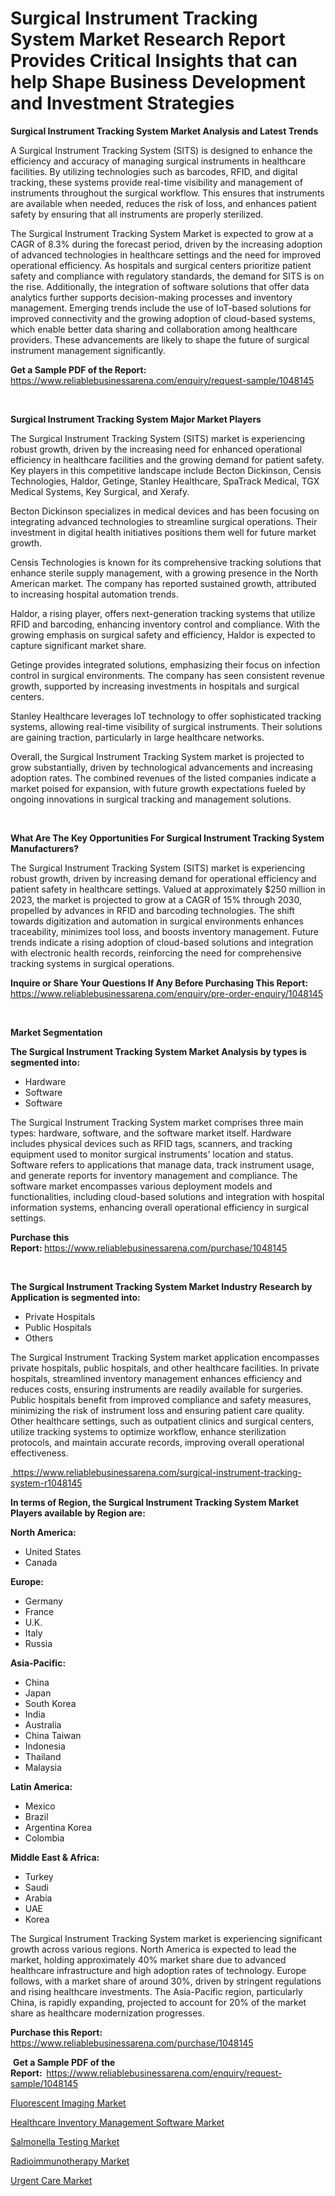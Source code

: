 <p><h1>Surgical Instrument Tracking System Market Research Report Provides Critical Insights that can help Shape Business Development and Investment Strategies</h1></p><p><strong>Surgical Instrument Tracking System Market Analysis and Latest Trends</strong></p>
<p><p>A Surgical Instrument Tracking System (SITS) is designed to enhance the efficiency and accuracy of managing surgical instruments in healthcare facilities. By utilizing technologies such as barcodes, RFID, and digital tracking, these systems provide real-time visibility and management of instruments throughout the surgical workflow. This ensures that instruments are available when needed, reduces the risk of loss, and enhances patient safety by ensuring that all instruments are properly sterilized.</p><p>The Surgical Instrument Tracking System Market is expected to grow at a CAGR of 8.3% during the forecast period, driven by the increasing adoption of advanced technologies in healthcare settings and the need for improved operational efficiency. As hospitals and surgical centers prioritize patient safety and compliance with regulatory standards, the demand for SITS is on the rise. Additionally, the integration of software solutions that offer data analytics further supports decision-making processes and inventory management. Emerging trends include the use of IoT-based solutions for improved connectivity and the growing adoption of cloud-based systems, which enable better data sharing and collaboration among healthcare providers. These advancements are likely to shape the future of surgical instrument management significantly.</p></p>
<p><strong>Get a Sample PDF of the Report:&nbsp;</strong> <a href="https://www.reliablebusinessarena.com/enquiry/request-sample/1048145?utm_campaign=2033&utm_medium=2&utm_source=Github&utm_content=ia&utm_term=03032025&utm_id=surgical-instrument-tracking-system">https://www.reliablebusinessarena.com/enquiry/request-sample/1048145</a></p>
<p>&nbsp;</p>
<p><strong>Surgical Instrument Tracking System Major Market Players</strong></p>
<p><p>The Surgical Instrument Tracking System (SITS) market is experiencing robust growth, driven by the increasing need for enhanced operational efficiency in healthcare facilities and the growing demand for patient safety. Key players in this competitive landscape include Becton Dickinson, Censis Technologies, Haldor, Getinge, Stanley Healthcare, SpaTrack Medical, TGX Medical Systems, Key Surgical, and Xerafy.</p><p>Becton Dickinson specializes in medical devices and has been focusing on integrating advanced technologies to streamline surgical operations. Their investment in digital health initiatives positions them well for future market growth.</p><p>Censis Technologies is known for its comprehensive tracking solutions that enhance sterile supply management, with a growing presence in the North American market. The company has reported sustained growth, attributed to increasing hospital automation trends.</p><p>Haldor, a rising player, offers next-generation tracking systems that utilize RFID and barcoding, enhancing inventory control and compliance. With the growing emphasis on surgical safety and efficiency, Haldor is expected to capture significant market share.</p><p>Getinge provides integrated solutions, emphasizing their focus on infection control in surgical environments. The company has seen consistent revenue growth, supported by increasing investments in hospitals and surgical centers.</p><p>Stanley Healthcare leverages IoT technology to offer sophisticated tracking systems, allowing real-time visibility of surgical instruments. Their solutions are gaining traction, particularly in large healthcare networks.</p><p>Overall, the Surgical Instrument Tracking System market is projected to grow substantially, driven by technological advancements and increasing adoption rates. The combined revenues of the listed companies indicate a market poised for expansion, with future growth expectations fueled by ongoing innovations in surgical tracking and management solutions.</p></p>
<p>&nbsp;</p>
<p><strong>What Are The Key Opportunities For Surgical Instrument Tracking System Manufacturers?</strong></p>
<p><p>The Surgical Instrument Tracking System (SITS) market is experiencing robust growth, driven by increasing demand for operational efficiency and patient safety in healthcare settings. Valued at approximately $250 million in 2023, the market is projected to grow at a CAGR of 15% through 2030, propelled by advances in RFID and barcoding technologies. The shift towards digitization and automation in surgical environments enhances traceability, minimizes tool loss, and boosts inventory management. Future trends indicate a rising adoption of cloud-based solutions and integration with electronic health records, reinforcing the need for comprehensive tracking systems in surgical operations.</p></p>
<p><strong>Inquire or Share Your Questions If Any Before Purchasing This Report:</strong> <a href="https://www.reliablebusinessarena.com/enquiry/pre-order-enquiry/1048145?utm_campaign=2033&utm_medium=2&utm_source=Github&utm_content=ia&utm_term=03032025&utm_id=surgical-instrument-tracking-system">https://www.reliablebusinessarena.com/enquiry/pre-order-enquiry/1048145</a></p>
<p>&nbsp;</p>
<p><strong>Market Segmentation</strong></p>
<p><strong>The Surgical Instrument Tracking System Market Analysis by types is segmented into:</strong></p>
<p><ul><li>Hardware</li><li>Software</li><li>Software</li></ul></p>
<p><p>The Surgical Instrument Tracking System market comprises three main types: hardware, software, and the software market itself. Hardware includes physical devices such as RFID tags, scanners, and tracking equipment used to monitor surgical instruments' location and status. Software refers to applications that manage data, track instrument usage, and generate reports for inventory management and compliance. The software market encompasses various deployment models and functionalities, including cloud-based solutions and integration with hospital information systems, enhancing overall operational efficiency in surgical settings.</p></p>
<p><strong>Purchase this Report:&nbsp;</strong><a href="https://www.reliablebusinessarena.com/purchase/1048145?utm_campaign=2033&utm_medium=2&utm_source=Github&utm_content=ia&utm_term=03032025&utm_id=surgical-instrument-tracking-system">https://www.reliablebusinessarena.com/purchase/1048145</a></p>
<p>&nbsp;</p>
<p><strong>The Surgical Instrument Tracking System Market Industry Research by Application is segmented into:</strong></p>
<p><ul><li>Private Hospitals</li><li>Public Hospitals</li><li>Others</li></ul></p>
<p><p>The Surgical Instrument Tracking System market application encompasses private hospitals, public hospitals, and other healthcare facilities. In private hospitals, streamlined inventory management enhances efficiency and reduces costs, ensuring instruments are readily available for surgeries. Public hospitals benefit from improved compliance and safety measures, minimizing the risk of instrument loss and ensuring patient care quality. Other healthcare settings, such as outpatient clinics and surgical centers, utilize tracking systems to optimize workflow, enhance sterilization protocols, and maintain accurate records, improving overall operational effectiveness.</p></p>
<p><a href="https://www.reliablebusinessarena.com/surgical-instrument-tracking-system-r1048145?utm_campaign=2033&utm_medium=2&utm_source=Github&utm_content=ia&utm_term=03032025&utm_id=surgical-instrument-tracking-system">&nbsp;https://www.reliablebusinessarena.com/surgical-instrument-tracking-system-r1048145</a></p>
<p><strong>In terms of Region, the Surgical Instrument Tracking System Market Players available by Region are:</strong></p>
<p>
    <p> <strong> North America: </strong>
        <ul>
            <li>United States</li>
            <li>Canada</li>
        </ul>
        </p> 
    <p> <strong> Europe: </strong>
        <ul>
            <li>Germany</li>
            <li>France</li>
            <li>U.K.</li>
            <li>Italy</li>
            <li>Russia</li>
        </ul>
        </p> 
    <p> <strong> Asia-Pacific: </strong>
        <ul>
            <li>China</li>
            <li>Japan</li>
            <li>South Korea</li>
            <li>India</li>
            <li>Australia</li>
            <li>China Taiwan</li>
            <li>Indonesia</li>
            <li>Thailand</li>
            <li>Malaysia</li>
        </ul>
        </p> 
    <p> <strong> Latin America: </strong>
        <ul>
            <li>Mexico</li>
            <li>Brazil</li>
            <li>Argentina Korea</li>
            <li>Colombia</li>
        </ul>
        </p> 
    <p> <strong> Middle East & Africa: </strong>
        <ul>
            <li>Turkey</li>
            <li>Saudi</li>
            <li>Arabia</li>
            <li>UAE</li>
            <li>Korea</li>
        </ul>
    </p>
    </p>
<p><p>The Surgical Instrument Tracking System market is experiencing significant growth across various regions. North America is expected to lead the market, holding approximately 40% market share due to advanced healthcare infrastructure and high adoption rates of technology. Europe follows, with a market share of around 30%, driven by stringent regulations and rising healthcare investments. The Asia-Pacific region, particularly China, is rapidly expanding, projected to account for 20% of the market share as healthcare modernization progresses.</p></p>
<p><strong>Purchase this Report: </strong><a href="https://www.reliablebusinessarena.com/purchase/1048145?utm_campaign=2033&utm_medium=2&utm_source=Github&utm_content=ia&utm_term=03032025&utm_id=surgical-instrument-tracking-system">https://www.reliablebusinessarena.com/purchase/1048145</a></p>
<p>&nbsp;<strong>Get a Sample PDF of the Report:&nbsp;&nbsp;</strong><a href="https://www.reliablebusinessarena.com/enquiry/request-sample/1048145?utm_campaign=2033&utm_medium=2&utm_source=Github&utm_content=ia&utm_term=03032025&utm_id=surgical-instrument-tracking-system">https://www.reliablebusinessarena.com/enquiry/request-sample/1048145</a></p>
<p><strong></strong></p>
<p><p><a href="https://github.com/chkrselia/Market-Research-Report-List-1/blob/main/fluorescent-imaging-market.md?utm_campaign=2033&utm_medium=2&utm_source=Github&utm_content=ia&utm_term=03032025&utm_id=surgical-instrument-tracking-system">Fluorescent Imaging Market</a></p><p><a href="https://github.com/tanckfelli84/Market-Research-Report-List-1/blob/main/healthcare-inventory-management-software-market.md?utm_campaign=2033&utm_medium=2&utm_source=Github&utm_content=ia&utm_term=03032025&utm_id=surgical-instrument-tracking-system">Healthcare Inventory Management Software Market</a></p><p><a href="https://github.com/pidlisseas/Market-Research-Report-List-1/blob/main/salmonella-testing-market.md?utm_campaign=2033&utm_medium=2&utm_source=Github&utm_content=ia&utm_term=03032025&utm_id=surgical-instrument-tracking-system">Salmonella Testing Market</a></p><p><a href="https://github.com/kaddahblejc/Market-Research-Report-List-1/blob/main/radioimmunotherapy-market.md?utm_campaign=2033&utm_medium=2&utm_source=Github&utm_content=ia&utm_term=03032025&utm_id=surgical-instrument-tracking-system">Radioimmunotherapy Market</a></p><p><a href="https://github.com/wakerizaak8g/Market-Research-Report-List-1/blob/main/urgent-care-market.md?utm_campaign=2033&utm_medium=2&utm_source=Github&utm_content=ia&utm_term=03032025&utm_id=surgical-instrument-tracking-system">Urgent Care Market</a></p></p>